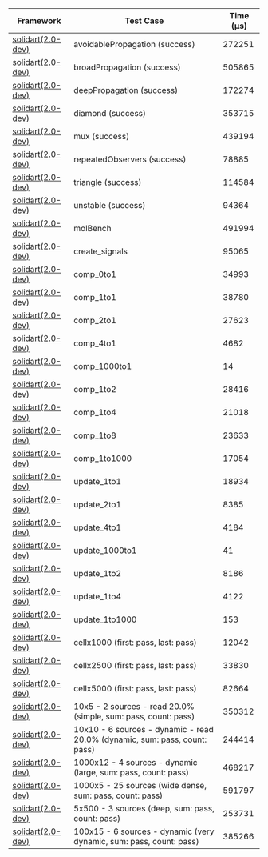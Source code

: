 | Framework | Test Case | Time (μs) |
| --- | --- | --- |
| [solidart(2.0-dev)](https://github.com/nank1ro/solidart/tree/dev) | avoidablePropagation (success) | 272251 |
| [solidart(2.0-dev)](https://github.com/nank1ro/solidart/tree/dev) | broadPropagation (success) | 505865 |
| [solidart(2.0-dev)](https://github.com/nank1ro/solidart/tree/dev) | deepPropagation (success) | 172274 |
| [solidart(2.0-dev)](https://github.com/nank1ro/solidart/tree/dev) | diamond (success) | 353715 |
| [solidart(2.0-dev)](https://github.com/nank1ro/solidart/tree/dev) | mux (success) | 439194 |
| [solidart(2.0-dev)](https://github.com/nank1ro/solidart/tree/dev) | repeatedObservers (success) | 78885 |
| [solidart(2.0-dev)](https://github.com/nank1ro/solidart/tree/dev) | triangle (success) | 114584 |
| [solidart(2.0-dev)](https://github.com/nank1ro/solidart/tree/dev) | unstable (success) | 94364 |
| [solidart(2.0-dev)](https://github.com/nank1ro/solidart/tree/dev) | molBench | 491994 |
| [solidart(2.0-dev)](https://github.com/nank1ro/solidart/tree/dev) | create_signals | 95065 |
| [solidart(2.0-dev)](https://github.com/nank1ro/solidart/tree/dev) | comp_0to1 | 34993 |
| [solidart(2.0-dev)](https://github.com/nank1ro/solidart/tree/dev) | comp_1to1 | 38780 |
| [solidart(2.0-dev)](https://github.com/nank1ro/solidart/tree/dev) | comp_2to1 | 27623 |
| [solidart(2.0-dev)](https://github.com/nank1ro/solidart/tree/dev) | comp_4to1 | 4682 |
| [solidart(2.0-dev)](https://github.com/nank1ro/solidart/tree/dev) | comp_1000to1 | 14 |
| [solidart(2.0-dev)](https://github.com/nank1ro/solidart/tree/dev) | comp_1to2 | 28416 |
| [solidart(2.0-dev)](https://github.com/nank1ro/solidart/tree/dev) | comp_1to4 | 21018 |
| [solidart(2.0-dev)](https://github.com/nank1ro/solidart/tree/dev) | comp_1to8 | 23633 |
| [solidart(2.0-dev)](https://github.com/nank1ro/solidart/tree/dev) | comp_1to1000 | 17054 |
| [solidart(2.0-dev)](https://github.com/nank1ro/solidart/tree/dev) | update_1to1 | 18934 |
| [solidart(2.0-dev)](https://github.com/nank1ro/solidart/tree/dev) | update_2to1 | 8385 |
| [solidart(2.0-dev)](https://github.com/nank1ro/solidart/tree/dev) | update_4to1 | 4184 |
| [solidart(2.0-dev)](https://github.com/nank1ro/solidart/tree/dev) | update_1000to1 | 41 |
| [solidart(2.0-dev)](https://github.com/nank1ro/solidart/tree/dev) | update_1to2 | 8186 |
| [solidart(2.0-dev)](https://github.com/nank1ro/solidart/tree/dev) | update_1to4 | 4122 |
| [solidart(2.0-dev)](https://github.com/nank1ro/solidart/tree/dev) | update_1to1000 | 153 |
| [solidart(2.0-dev)](https://github.com/nank1ro/solidart/tree/dev) | cellx1000 (first: pass, last: pass) | 12042 |
| [solidart(2.0-dev)](https://github.com/nank1ro/solidart/tree/dev) | cellx2500 (first: pass, last: pass) | 33830 |
| [solidart(2.0-dev)](https://github.com/nank1ro/solidart/tree/dev) | cellx5000 (first: pass, last: pass) | 82664 |
| [solidart(2.0-dev)](https://github.com/nank1ro/solidart/tree/dev) | 10x5 - 2 sources - read 20.0% (simple, sum: pass, count: pass) | 350312 |
| [solidart(2.0-dev)](https://github.com/nank1ro/solidart/tree/dev) | 10x10 - 6 sources - dynamic - read 20.0% (dynamic, sum: pass, count: pass) | 244414 |
| [solidart(2.0-dev)](https://github.com/nank1ro/solidart/tree/dev) | 1000x12 - 4 sources - dynamic (large, sum: pass, count: pass) | 468217 |
| [solidart(2.0-dev)](https://github.com/nank1ro/solidart/tree/dev) | 1000x5 - 25 sources (wide dense, sum: pass, count: pass) | 591797 |
| [solidart(2.0-dev)](https://github.com/nank1ro/solidart/tree/dev) | 5x500 - 3 sources (deep, sum: pass, count: pass) | 253731 |
| [solidart(2.0-dev)](https://github.com/nank1ro/solidart/tree/dev) | 100x15 - 6 sources - dynamic (very dynamic, sum: pass, count: pass) | 385266 |
